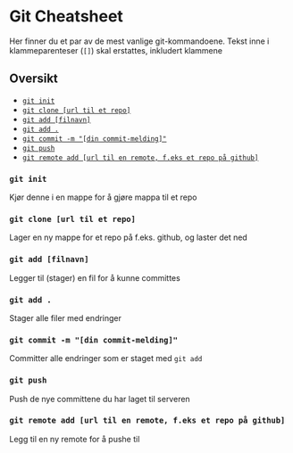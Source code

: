 # Git Cheatsheet

Her finner du et par av de mest vanlige git-kommandoene.
Tekst inne i klammeparenteser (`[]`) skal erstattes, inkludert klammene

## Oversikt
-  [`git init`](#git-init)
-  [`git clone [url til et repo]`](#git-clone-[url-til-et-repo])
-  [`git add [filnavn]`](#git-add-[filnavn])
-  [`git add .`](#git-add-.)
-  [`git commit -m "[din commit-melding]"`](#git-commit--m-"[din-commit-melding]")
-  [`git push`](#git-push)
-  [`git remote add [url til en remote, f.eks et repo på github]`](#git-remote-add-[url-til-en-remote,-f.eks-et-repo-på-github])


### `git init`
Kjør denne i en mappe for å gjøre mappa til et repo

### `git clone [url til et repo]`
Lager en ny mappe for et repo på f.eks. github, og laster det ned

### `git add [filnavn]`
Legger til (stager) en fil for å kunne committes

### `git add .`
Stager alle filer med endringer

### `git commit -m "[din commit-melding]"`
Committer alle endringer som er staget med `git add`

### `git push`
Push de nye committene du har laget til serveren 

### `git remote add [url til en remote, f.eks et repo på github]`
Legg til en ny remote for å pushe til 
